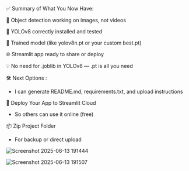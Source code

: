 ✅ Summary of What You Now Have:

📸 Object detection working on images, not videos

🚀 YOLOv8 correctly installed and tested

🧠 Trained model (like yolov8n.pt or your custom best.pt)

🌐 Streamlit app ready to share or deploy

💡 No need for .joblib in YOLOv8 — .pt is all you need


🛠 Next Options :


- I can generate README.md, requirements.txt, and upload instructions

🚀 Deploy Your App to Streamlit Cloud

- So others can use it online (free)

📦 Zip Project Folder

 -  For backup or direct upload



![Screenshot 2025-06-13 191444](https://github.com/user-attachments/assets/c3ef0f4a-60ff-4e00-bb24-ab349c6ba36e)

![Screenshot 2025-06-13 191507](https://github.com/user-attachments/assets/f7b856a2-2fc6-407f-9b97-28332da170f6)
















